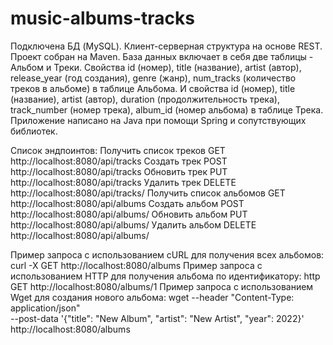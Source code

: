 # music-albums-tracks
Подключена БД (MySQL). Клиент-серверная структура на основе REST. Проект собран на Maven.
База данных включает в себя две таблицы - Альбом и Треки. Свойства id (номер), title (название), artist (автор), release_year (год создания), genre (жанр), num_tracks (количество треков в альбоме) в таблице Альбома. И свойства id (номер), title (название), artist (автор), duration (продолжительность трека), track_number (номер трека), album_id (номер альбома) в таблице Трека.
Приложение написано на Java при помощи Spring и сопутствующих библиотек.

Список эндпоинтов: 
Получить список треков
GET http://localhost:8080/api/tracks
Создать трек
POST http://localhost:8080/api/tracks
Обновить трек
PUT http://localhost:8080/api/tracks
Удалить трек
DELETE http://localhost:8080/api/tracks/
Получить список альбомов
GET http://localhost:8080/api/albums
Создать альбом
POST http://localhost:8080/api/albums/
Обновить альбом
PUT http://localhost:8080/api/albums/
Удалить альбом
DELETE http://localhost:8080/api/albums/

Пример запроса с использованием cURL для получения всех альбомов:
curl -X GET http://localhost:8080/albums
Пример запроса с использованием HTTP для получения альбома по идентификатору:
http GET http://localhost:8080/albums/1
Пример запроса с использованием Wget для создания нового альбома:
wget --header "Content-Type: application/json" \
     --post-data '{"title": "New Album", "artist": "New Artist", "year": 2022}' \
     http://localhost:8080/albums
